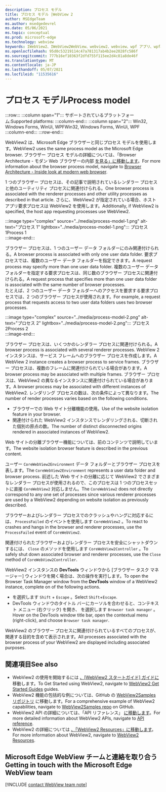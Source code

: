 ```yaml
---
description: プロセス モデル
title: プロセス モデル |WebView 2
author: MSEdgeTeam
ms.author: msedgedevrel
ms.date: 05/06/2021
ms.topic: conceptual
ms.prod: microsoft-edge
ms.technology: webview
keywords: IWebView2、IWebView2WebView、webview2、webview、wpf アプリ、wpf、edge、ICoreWebView2、ICoreWebView2Host、ブラウザー コントロール、edge html
ms.openlocfilehash: 95d0c53219114c47a781317ab4b2ee2028fc586f
ms.sourcegitcommit: 777b16ef10363f2dfd755f115ee2d4c81a8de46f
ms.translationtype: MT
ms.contentlocale: ja-JP
ms.lasthandoff: 05/07/2021
ms.locfileid: "11535616"
---
```

# <a name="process-model"></a><span data-ttu-id="86672-104">プロセス モデル</span><span class="sxs-lookup"><span data-stu-id="86672-104">Process model</span></span>  

:::row:::
   :::column span="1":::
      <span data-ttu-id="86672-105">サポートされているプラットフォーム:</span><span class="sxs-lookup"><span data-stu-id="86672-105">Supported platforms:</span></span>
   :::column-end:::
   :::column span="2":::
      <span data-ttu-id="86672-106">Win32, Windows Forms, WinUi, WPF</span><span class="sxs-lookup"><span data-stu-id="86672-106">Win32, Windows Forms, WinUi, WPF</span></span>
   :::column-end:::
:::row-end:::  

<span data-ttu-id="86672-107">WebView2 は、Microsoft Edge ブラウザーと同じプロセス モデルを使用します。</span><span class="sxs-lookup"><span data-stu-id="86672-107">WebView2 uses the same process model as the Microsoft Edge browser.</span></span>  <span data-ttu-id="86672-108">ブラウザー プロセス モデルの詳細については、「Browser Architecture - モダン Web ブラウザーの内部 [を見る」に移動します][GoogleDeveloperWebUpdates201809InsideBrowserPart1BrowserArchitecture]。</span><span class="sxs-lookup"><span data-stu-id="86672-108">For more information about the browser process model, navigate to [Browser Architecture - Inside look at modern web browser][GoogleDeveloperWebUpdates201809InsideBrowserPart1BrowserArchitecture].</span></span>  

<span data-ttu-id="86672-109">1 つのブラウザー プロセスは、その記事で説明されているレンダラー プロセスと他のユーティリティ プロセスに関連付けられる。</span><span class="sxs-lookup"><span data-stu-id="86672-109">One browser process is associated with the renderer processes and other utility processes as described in that article.</span></span>  <span data-ttu-id="86672-110">さらに、WebView2 が指定されている場合、ホスト アプリ要求プロセスは WebView2 を使用します。</span><span class="sxs-lookup"><span data-stu-id="86672-110">Additionally, if WebView2 is specified, the host app requesting processes use WebView2.</span></span>  

:::image type="complex" source="../media/process-model-1.png" alt-text="プロセス 1" lightbox="../media/process-model-1.png":::
   <span data-ttu-id="86672-112">プロセス 1</span><span class="sxs-lookup"><span data-stu-id="86672-112">Process 1</span></span>  
:::image-end:::    

<span data-ttu-id="86672-113">ブラウザー プロセスは、1 つのユーザー データ フォルダーにのみ関連付けられる。</span><span class="sxs-lookup"><span data-stu-id="86672-113">A browser process is associated with only one user data folder.</span></span>  <span data-ttu-id="86672-114">要求プロセスでは、複数のユーザー データ フォルダーを指定できます。</span><span class="sxs-lookup"><span data-stu-id="86672-114">A request process may specify more than one user data folder.</span></span>  <span data-ttu-id="86672-115">複数のユーザー データ フォルダーを指定する要求プロセスは、同じ数のブラウザー プロセスに関連付けられる。</span><span class="sxs-lookup"><span data-stu-id="86672-115">A request process that specifies more than one user data folder is associated with the same number of browser processes.</span></span>  
<span data-ttu-id="86672-116">たとえば、2 つのユーザー データ フォルダーへのアクセスを要求する要求プロセスでは、2 つのブラウザー プロセスが使用されます。</span><span class="sxs-lookup"><span data-stu-id="86672-116">For example, a request process that requests access to two user data folders uses two browser processes.</span></span>  

:::image type="complex" source="../media/process-model-2.png" alt-text="プロセス 2" lightbox="../media/process-model-2.png":::
   <span data-ttu-id="86672-118">プロセス 2</span><span class="sxs-lookup"><span data-stu-id="86672-118">Process 2</span></span>  
:::image-end:::    

<span data-ttu-id="86672-119">ブラウザー プロセスは、いくつかのレンダラー プロセスに関連付けられる。</span><span class="sxs-lookup"><span data-stu-id="86672-119">A browser process is associated with several renderer processes.</span></span>  <span data-ttu-id="86672-120">WebView 2 インスタンスは、サービス フレームへのブラウザー プロセスを作成します。</span><span class="sxs-lookup"><span data-stu-id="86672-120">A WebView 2 instance creates a browser process to service frames.</span></span>  <span data-ttu-id="86672-121">ブラウザー プロセスは、複数のフレームに関連付けられている場合があります。</span><span class="sxs-lookup"><span data-stu-id="86672-121">A browser process may be associated with multiple frames.</span></span>  <span data-ttu-id="86672-122">ブラウザー プロセスは、WebView2 の異なるインスタンスに関連付けられている場合があります。</span><span class="sxs-lookup"><span data-stu-id="86672-122">A browser process may be associated with different instances of WebView2.</span></span>  <span data-ttu-id="86672-123">レンダリング プロセスの数は、次の条件によって異なります。</span><span class="sxs-lookup"><span data-stu-id="86672-123">The number of render processes varies based on the following conditions.</span></span>  

*   <span data-ttu-id="86672-124">ブラウザーでの Web サイト分離機能の使用。</span><span class="sxs-lookup"><span data-stu-id="86672-124">Use of the website isolation feature in your browser.</span></span>  
*   <span data-ttu-id="86672-125">関連付けられた WebView2 インスタンスでレンダリングされる、切断された個別の原点の数。</span><span class="sxs-lookup"><span data-stu-id="86672-125">The number of distinct disconnected origins rendered in associated instances of WebView2.</span></span>  
    
<span data-ttu-id="86672-126">Web サイトの分離ブラウザー機能については、前のコンテンツで説明しています。</span><span class="sxs-lookup"><span data-stu-id="86672-126">The website isolation browser feature is described in the previous content.</span></span> 
<!--todo:  which previous content?  -->  

<span data-ttu-id="86672-127">ユーザー `CoreWebView2Environment` データ フォルダーとブラウザー プロセスを表します。</span><span class="sxs-lookup"><span data-stu-id="86672-127">The `CoreWebView2Environment` represents a user data folder and browser process.</span></span>  <span data-ttu-id="86672-128">前述した Web サイトの分離に応じて WebView2 でさまざまなレンダラー プロセスが使用されるので、このプロセスは 1 つのプロセスセットに直接 `CoreWebView2` 対応しません。</span><span class="sxs-lookup"><span data-stu-id="86672-128">The `CoreWebView2` does not directly correspond to any one set of processes since various renderer processes are used by a WebView2 depending on website isolation as previously described.</span></span>  

<span data-ttu-id="86672-129">ブラウザーおよびレンダラー プロセスでのクラッシュやハングに対応するには、 `ProcessFailed` のイベントを使用します `CoreWebView2` 。</span><span class="sxs-lookup"><span data-stu-id="86672-129">To react to crashes and hangs in the browser and renderer processes, use the `ProcessFailed` event of `CoreWebView2`.</span></span>  

<span data-ttu-id="86672-130">関連付けられたブラウザーおよびレンダラー プロセスを安全にシャットダウンするには、 `Close` のメソッドを使用します `CoreWebView2Controller` 。</span><span class="sxs-lookup"><span data-stu-id="86672-130">To safely shut down associated browser and renderer processes, use the `Close` method of `CoreWebView2Controller`.</span></span>  

<span data-ttu-id="86672-131">WebView2 インスタンスの **DevTools** ウィンドウから [ブラウザー タスク マネージャー] ウィンドウを開く場合は、次の操作を実行します。</span><span class="sxs-lookup"><span data-stu-id="86672-131">To open the Browser Task Manager window from the **DevTools** window of a WebView2 instance, complete on of the following actions.</span></span>  

*   <span data-ttu-id="86672-132">を選択します `Shift` + `Escape` 。</span><span class="sxs-lookup"><span data-stu-id="86672-132">Select `Shift`+`Escape`.</span></span>  
*   <span data-ttu-id="86672-133">DevTools ウィンドウのタイトル バーにカーソルを合わせると、コンテキスト メニュー \(右クリック\) を開き、 を選択します `Browser task manager` 。</span><span class="sxs-lookup"><span data-stu-id="86672-133">Hover on the DevTools window title bar, open the contextual menu \(right-click\), and choose `Browser task manager`.</span></span>  
    
<span data-ttu-id="86672-134">WebView2 のブラウザー プロセスに関連付けられているすべてのプロセスが、関連する目的を含めて表示されます。</span><span class="sxs-lookup"><span data-stu-id="86672-134">All processes associated with the browser process of your WebView2 are displayed including associated purposes.</span></span>  

## <a name="see-also"></a><span data-ttu-id="86672-135">関連項目</span><span class="sxs-lookup"><span data-stu-id="86672-135">See also</span></span>  

*   <span data-ttu-id="86672-136">WebView2 の使用を開始するには [、[WebView2 スタートガイド] ガイドに][Webview2IndexGetStarted] 移動します。</span><span class="sxs-lookup"><span data-stu-id="86672-136">To Get Started using WebView2, navigate to [WebView2 Get Started Guides][Webview2IndexGetStarted] guides.</span></span>  
*   <span data-ttu-id="86672-137">WebView2 機能の包括的な例については、GitHub の [WebView2Samples リポジトリ][GithubMicrosoftedgeWebview2samples] に移動します。</span><span class="sxs-lookup"><span data-stu-id="86672-137">For a comprehensive example of WebView2 capabilities, navigate to [WebView2Samples repo][GithubMicrosoftedgeWebview2samples] on GitHub.</span></span>  
*   <span data-ttu-id="86672-138">WebView2 API の詳細については、「API リファレンス」 [に移動します][DotnetApiMicrosoftWebWebview2WpfWebview2]。</span><span class="sxs-lookup"><span data-stu-id="86672-138">For more detailed information about WebView2 APIs, navigate to [API reference][DotnetApiMicrosoftWebWebview2WpfWebview2].</span></span>  
*   <span data-ttu-id="86672-139">WebView2 の詳細については [、「WebView2 Resources」に移動します][Webview2IndexNextSteps]。</span><span class="sxs-lookup"><span data-stu-id="86672-139">For more information about WebView2, navigate to [WebView2 Resources][Webview2IndexNextSteps].</span></span>  
    
## <a name="getting-in-touch-with-the-microsoft-edge-webview-team"></a><span data-ttu-id="86672-140">Microsoft Edge WebView チームと連絡を取り合う</span><span class="sxs-lookup"><span data-stu-id="86672-140">Getting in touch with the Microsoft Edge WebView team</span></span>  

[!INCLUDE [contact WebView team note](../includes/contact-webview-team-note.md)]  

<!-- links -->  

[Webview2IndexGetStarted]: ../index.md#get-started "はじめに - Microsoft Edge WebView2 |Microsoft Docs"  
[Webview2IndexNextSteps]: ../index.md#next-steps "次の手順 - Microsoft Edge WebView2 の概要|Microsoft Docs"  

[DotnetApiMicrosoftWebWebview2WpfWebview2]: /dotnet/api/microsoft.web.webview2.wpf.webview2 "WebView2 クラス | Microsoft Docs"  

[GithubMicrosoftedgeWebview2samples]: https://github.com/MicrosoftEdge/WebView2Samples "WebView2 サンプル-MicrosoftEdge/WebView2Samples | GitHub"  

[GoogleDeveloperWebUpdates201809InsideBrowserPart1BrowserArchitecture]: https://developers.google.com/web/updates/2018/09/inside-browser-part1#browser-architecture "ブラウザーのアーキテクチャ - 最新の Web ブラウザーを見る (パート 1)"  
